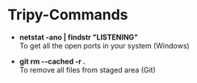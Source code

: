 # Tripy-Commands

- **netstat -ano | findstr "LISTENING"** <br />
To get all the open ports in your system (Windows)

- **git rm --cached -r .** <br />
To remove all files from staged area (Git)